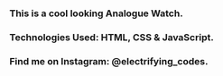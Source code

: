 ### This is a cool looking Analogue Watch.

### Technologies Used: HTML, CSS & JavaScript.

### Find me on Instagram: @electrifying_codes.

[Instagram]: https://www.instagram.com/electrifying_codes